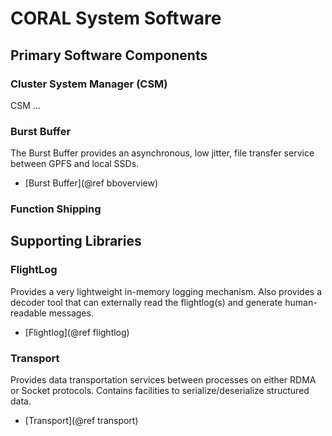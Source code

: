 # CORAL System Software

## Primary Software Components
### Cluster System Manager (CSM)
CSM ...

### Burst Buffer

The Burst Buffer provides an asynchronous, low jitter, file transfer service between GPFS and local SSDs.

- [Burst Buffer](@ref bboverview)

### Function Shipping

## Supporting Libraries

### FlightLog
Provides a very lightweight in-memory logging mechanism.  Also provides a decoder tool that can externally read the flightlog(s) and generate human-readable messages.

- [Flightlog](@ref flightlog)

### Transport

Provides data transportation services between processes on either RDMA or Socket protocols.  Contains facilities to serialize/deserialize structured data.

- [Transport](@ref transport)
